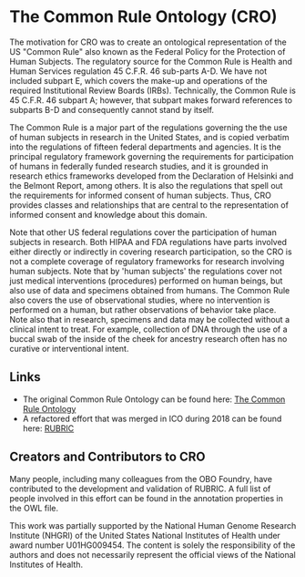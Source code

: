 # The Common Rule Ontology (CRO)
The motivation for CRO was to create an ontological representation of the US "Common Rule" also known as the Federal Policy for the Protection of Human Subjects. The regulatory source for the Common Rule is Health and Human Services regulation 45 C.F.R. 46 sub-parts A-D. We have not included subpart E, which covers the make-up and operations of the required Institutional Review Boards (IRBs). Technically, the Common Rule is 45 C.F.R. 46 subpart A; however, that subpart makes forward references to subparts B-D and consequently cannot stand by itself. 

The Common Rule is a major part of the regulations governing the the use of human subjects in research in the United States, and is copied verbatim into the regulations of fifteen federal departments and agencies.  It is the principal regulatory framework governing the requirements for participation of humans in federally funded research studies, and it is grounded in research ethics frameworks developed from the Declaration of Helsinki and the Belmont Report, among others. It is also the regulations that spell out the requirements for informed consent of human subjects. Thus, CRO provides classes and relationships that are central to the representation of informed consent and knowledge about this domain.

Note that other US federal regulations cover the participation of human subjects in research. Both HIPAA and FDA regulations have parts involved either directly or indirectly in covering research participation, so the CRO is not a complete coverage of regulatory frameworks for research involving human subjects. Note that by 'human subjects' the regulations cover not just medical interventions (procedures) performed on human beings, but also use of data and specimens obtained from humans. The Common Rule also covers the use of observational studies, where no intervention is performed on a human, but rather observations of behavior take place. Note also that in research, specimens and data may be collected without a clinical intent to treat. For example, collection of DNA through the use of a buccal swab of the inside of the cheek for ancestry research often has no curative or interventional intent.

## Links
- The original Common Rule Ontology can be found here: [The Common Rule Ontology](https://github.com/CRO-ontology/CRO)
- A refactored effort that was merged in ICO during 2018 can be found here: [RUBRIC](https://github.com/RUBRIC-ontology/RUBRIC)

## Creators and Contributors to CRO
Many people, including many colleagues from the OBO Foundry, have contributed to the development and validation of RUBRIC. A full list of people involved in this effort can be found in the annotation properties in the OWL file.

This work was partially supported by the National Human Genome Research Institute (NHGRI) of the United States National Institutes of Health under award number U01HG009454. The content is solely the responsibility of the authors and does not necessarily represent the official views of the National Institutes of Health.
